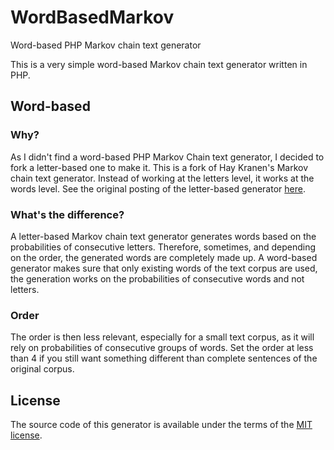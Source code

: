 # WordBasedMarkov
Word-based PHP Markov chain text generator

This is a very simple word-based Markov chain text generator written in PHP. 

## Word-based 
### Why?
As I didn't find a word-based PHP Markov Chain text generator, I decided to fork a letter-based one to make it.
This is a fork of Hay Kranen's Markov chain text generator. Instead of working at the letters level, it works at the words level. See the original posting of the letter-based generator [here](http://www.haykranen.nl/projects/markov).

### What's the difference?
A letter-based Markov chain text generator generates words based on the probabilities of consecutive letters. Therefore, sometimes, and depending on the order, the generated words are completely made up. A word-based generator makes sure that only existing words of the text corpus are used, the generation works on the probabilities of consecutive words and not letters.

### Order
The order is then less relevant, especially for a small text corpus, as it will rely on probabilities of consecutive groups of words. Set the order at less than 4 if you still want something different than complete sentences of the original corpus.

## License
The source code of this generator is available under the terms of the [MIT license](http://www.opensource.org/licenses/mit-license.php).
